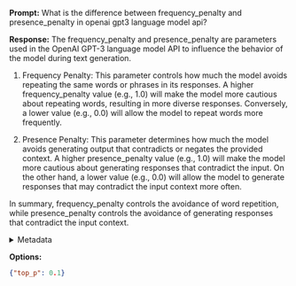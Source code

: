 **Prompt:**
What is the difference between frequency_penalty and presence_penalty in openai gpt3 language model api?

**Response:**
The frequency_penalty and presence_penalty are parameters used in the OpenAI GPT-3 language model API to influence the behavior of the model during text generation.

1. Frequency Penalty: This parameter controls how much the model avoids repeating the same words or phrases in its responses. A higher frequency_penalty value (e.g., 1.0) will make the model more cautious about repeating words, resulting in more diverse responses. Conversely, a lower value (e.g., 0.0) will allow the model to repeat words more frequently.

2. Presence Penalty: This parameter determines how much the model avoids generating output that contradicts or negates the provided context. A higher presence_penalty value (e.g., 1.0) will make the model more cautious about generating responses that contradict the input. On the other hand, a lower value (e.g., 0.0) will allow the model to generate responses that may contradict the input context more often.

In summary, frequency_penalty controls the avoidance of word repetition, while presence_penalty controls the avoidance of generating responses that contradict the input context.

<details><summary>Metadata</summary>

- Duration: 9802 ms
- Datetime: 2023-09-09T11:43:18.875824
- Model: gpt-3.5-turbo-0613

</details>

**Options:**
```json
{"top_p": 0.1}
```

